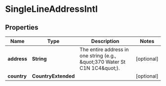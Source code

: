 

# SingleLineAddressIntl


## Properties

Name | Type | Description | Notes
------------ | ------------- | ------------- | -------------
**address** | **String** | The entire address in one string (e.g., \&quot;370 Water St C1N 1C4\&quot;).  |  [optional]
**country** | **CountryExtended** |  |  [optional]



